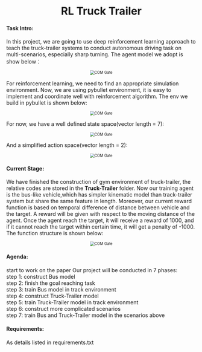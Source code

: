  <h1 align = "center">RL Truck Trailer</h1>

#### Task Intro:

In this project, we are going to use deep reinforcement learning approach to teach the truck-trailer systems to conduct autonomous driving task on multi-scenarios, especially sharp turning. The agent model we adopt is show below：
<div>
    <center>
    <img src= './img/truck.png'
         alt= 'COM Gate'
         style='zoom:70%'>
    <br>
    </center>
</div>


For reinforcement learning, we need to find an appropriate simulation environment.
Now, we are using pybullet environment, it is easy to implement and coordinate well with reinforcement algorithm. The env we build in pybullet is shown below:

<div>
    <center>
    <img src= './img/env1.png'
         alt= 'COM Gate'
         style='zoom:70%'>
    <br>
    </center>
</div>

For now, we have a well defined state space(vector length = 7):
<div>
    <center>
    <img src= './img/state.png'
         alt= 'COM Gate'
         style='zoom:70%'>
    <br>
    </center>
</div>


And a simplified action space(vector length = 2):
<div>
    <center>
    <img src= './img/action.png'
         alt= 'COM Gate'
         style='zoom:70%'>
    <br>
    </center>
</div>


#### Current Stage:

We have finished the construction of gym environment of truck-trailer, the relative codes are stored in the **Truck-Trailer** folder. Now our training agent is the bus-like vehicle,which has simpler kinematic model than track-trailer system but share the same feature in length. Moreover, our current reward function is based on temporal difference of distance between vehicle and the target. A reward will be given with respect to the moving distance of the agent. Once the agent reach the target, it will receive a reward of 1000, and if it cannot reach the target within certain time, it will get a penalty of -1000. The function structure is shown below:
<div>
    <center>
    <img src= './img/reward.png'
         alt= 'COM Gate'
         style='zoom:70%'>
    <br>
    </center>
</div>

#### Agenda:
start to work on the paper
Our project will be conducted in 7 phases:\
step 1: construct Bus model\
step 2: finish the goal reaching task\
step 3: train Bus model in track environment\
step 4: construct Truck-Trailer model\
step 5: train Truck-Trailer model in track environment\
step 6: construct more complicated scenarios\
step 7: train Bus and Truck-Trailer model in the scenarios above

#### Requirements:
As details listed in requirements.txt

